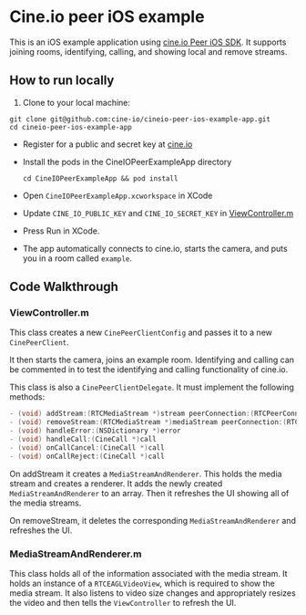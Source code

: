 # Cine.io peer iOS example

This is an iOS example application using [cine.io Peer iOS SDK][cineio-peer-ios]. It supports joining rooms, identifying, calling, and showing local and remove streams.

## How to run locally
1. Clone to your local machine:

  ```
  git clone git@github.com:cine-io/cineio-peer-ios-example-app.git
  cd cineio-peer-ios-example-app
  ```
* Register for a public and secret key at [cine.io][cine-io]
* Install the pods in the CineIOPeerExampleApp directory

  ```shell
  cd CineIOPeerExampleApp && pod install
  ```
* Open `CineIOPeerExampleApp.xcworkspace` in XCode
* Update `CINE_IO_PUBLIC_KEY` and `CINE_IO_SECRET_KEY` in [ViewController.m][public-key]
* Press Run in XCode.
* The app automatically connects to cine.io, starts the camera, and puts you in a room called `example`.

## Code Walkthrough

### ViewController.m

This class creates a new `CinePeerClientConfig` and passes it to a new `CinePeerClient`.

It then starts the camera, joins an example room. Identifying and calling can be commented in to test the identifying and calling functionality of cine.io.

This class is also a `CinePeerClientDelegate`. It must implement the following methods:
```objective-c
- (void) addStream:(RTCMediaStream *)stream peerConnection:(RTCPeerConnection *)peerConnection local:(BOOL)local
- (void) removeStream:(RTCMediaStream *)mediaStream peerConnection:(RTCPeerConnection *)peerConnection local:(BOOL)local;
- (void) handleError:(NSDictionary *)error
- (void) handleCall:(CineCall *)call
- (void) onCallCancel:(CineCall *)call
- (void) onCallReject:(CineCall *)call
```

On addStream it creates a `MediaStreamAndRenderer`. This holds the media stream and creates a renderer. It adds the newly created `MediaStreamAndRenderer` to an array. Then it refreshes the UI showing all of the media streams.

On removeStream, it deletes the corresponding `MediaStreamAndRenderer` and refreshes the UI.

### MediaStreamAndRenderer.m

This class holds all of the information associated with the media stream. It holds an instance of a `RTCEAGLVideoView`, which is required to show the media stream. It also listens to video size changes and appropriately resizes the video and then tells the `ViewController` to refresh the UI.

<!-- external links -->
[cine-io]:https://www.cine.io/
[cineio-peer]:https://www.cine.io/products/peer
[cineio-peer-ios]:https://github.com/cine-io/cineio-peer-ios
[public-key]:CineIOPeerExampleApp/CineIOPeerExampleApp/ViewController.m
